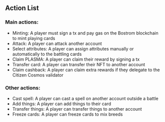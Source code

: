 ## Action List

### Main actions:
- Minting: A player must sign a tx and pay gas on the Bostrom blockchain to mint playing cards
- Attack: A player can attack another account
- Select attributes: A player can assign attributes manually or automatically to the battling cards
- Claim PLASMA: A player can claim their reward by signing a tx
- Transfer card: A player can transfer their NFT to another account 
- Claim cashback: A player can claim extra rewards if they delegate to the Citizen Cosmos validator

### Other actions:
- Cast spell: A player can cast a spell on another account outside a battle
- Add things: A player can add things to their card
- Transfer things: A player can transfer things to another account
- Freeze cards: A player can freeze cards to mix breeds 
